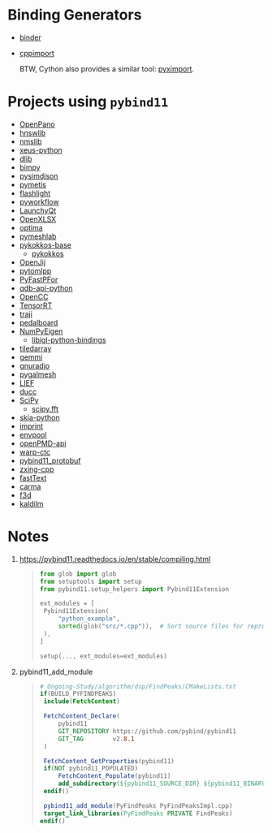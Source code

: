 Binding Generators
====

* [binder](https://github.com/RosettaCommons/binder)

* [cppimport](https://github.com/tbenthompson/cppimport)
  
  BTW, Cython also provides a similar tool: [pyximport](https://github.com/cython/cython/tree/master/pyximport).

Projects using `pybind11`
====

* [OpenPano](https://github.com/ppwwyyxx/OpenPano/blob/master/src/python/pybind.cc)
* [hnswlib](https://github.com/nmslib/hnswlib)
* [nmslib](https://github.com/nmslib/nmslib)
* [xeus-python](https://github.com/QuantStack/xeus-python)
* [dlib](https://github.com/davisking/dlib/blob/master/setup.py)
* [bimpy](https://github.com/podgorskiy/bimpy)
* [pysimdjson](https://github.com/TkTech/pysimdjson)
* [pymetis](https://github.com/inducer/pymetis)
* [flashlight](https://github.com/flashlight/flashlight/tree/master/bindings/python)
* [pyworkflow](https://github.com/sogou/pyworkflow)
* [LaunchyQt](https://github.com/samsonwang/LaunchyQt)
* [OpenXLSX](https://github.com/troldal/OpenXLSX/tree/master/Python)
* [optima](https://github.com/reaktoro/optima/blob/master/python/bindings/CMakeLists.txt)
* [pymeshlab](https://github.com/cnr-isti-vclab/PyMeshLab/tree/master/src/pymeshlab)
* [pykokkos-base](https://github.com/kokkos/pykokkos-base)
  - [pykokkos](https://github.com/kokkos/pykokkos)
* [OpenJij](https://github.com/OpenJij/OpenJij/tree/master/openjij)
* [pytomlpp](https://github.com/bobfang1992/pytomlpp)
* [PyFastPFor](https://github.com/searchivarius/PyFastPFor)
* [qdb-api-python](https://github.com/bureau14/qdb-api-python)
* [OpenCC](https://github.com/BYVoid/OpenCC/blob/master/src/py_opencc.cpp)
* [TensorRT](https://github.com/NVIDIA/TensorRT/tree/main/python)
* [traji](https://github.com/cmpute/traji)
* [pedalboard](https://github.com/spotify/pedalboard)
* [NumPyEigen](https://github.com/fwilliams/numpyeigen)
  - [libigl-python-bindings](https://github.com/libigl/libigl-python-bindings)
* [tiledarray](https://github.com/ValeevGroup/tiledarray)
* [gemmi](https://github.com/project-gemmi/gemmi)
* [gnuradio](https://github.com/gnuradio/gnuradio)
* [pygalmesh](https://github.com/meshpro/pygalmesh)
* [LIEF](https://github.com/lief-project/LIEF)
* [ducc](https://github.com/mreineck/ducc)
* [SciPy](https://github.com/scipy/scipy/blob/main/scipy/spatial/src/distance_pybind.cpp)
  * [scipy.fft](https://github.com/scipy/scipy/blob/main/scipy/fft/_pocketfft/pypocketfft.cxx)
* [skia-python](https://github.com/kyamagu/skia-python)
* [imprint](https://github.com/Confirm-Solutions/imprint)
* [envpool](https://github.com/sail-sg/envpool)
* [openPMD-api](https://github.com/openPMD/openPMD-api)
* [warp-ctc](https://github.com/SeanNaren/warp-ctc)
* [pybind11_protobuf](https://github.com/pybind/pybind11_protobuf)
* [zxing-cpp](https://github.com/zxing-cpp/zxing-cpp/blob/master/wrappers/python/zxing.cpp)
* [fastText](https://github.com/facebookresearch/fastText)
* [carma](https://github.com/RUrlus/carma)
* [f3d](https://github.com/f3d-app/f3d)
* [kaldilm](https://github.com/csukuangfj/kaldilm)

# Notes

1. https://pybind11.readthedocs.io/en/stable/compiling.html
   
   > ```python
   > from glob import glob
   > from setuptools import setup
   > from pybind11.setup_helpers import Pybind11Extension
   > 
   > ext_modules = [
   >  Pybind11Extension(
   >      "python_example",
   >      sorted(glob("src/*.cpp")),  # Sort source files for reproducibility
   >  ),
   > ]
   > 
   > setup(..., ext_modules=ext_modules)
   > ```

2. pybind11_add_module
   
   > ```cmake
   > # Ongoing-Study/algorithm/dsp/FindPeaks/CMakeLists.txt
   > if(BUILD_PYFINDPEAKS)
   >  include(FetchContent)
   > 
   >  FetchContent_Declare(
   >      pybind11
   >      GIT_REPOSITORY https://github.com/pybind/pybind11
   >      GIT_TAG        v2.8.1
   >  )
   > 
   >  FetchContent_GetProperties(pybind11)
   >  if(NOT pybind11_POPULATED)
   >      FetchContent_Populate(pybind11)
   >      add_subdirectory(${pybind11_SOURCE_DIR} ${pybind11_BINARY_DIR})
   >  endif()
   > 
   >  pybind11_add_module(PyFindPeaks PyFindPeaksImpl.cpp)
   >  target_link_libraries(PyFindPeaks PRIVATE FindPeaks)
   > endif()
   > ```
   >
   > 
